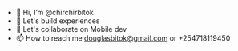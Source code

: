 - 👋 Hi, I’m @chirchirbitok
- 👀 Let's build experiences
- 💞️ Let's collaborate on Mobile dev
- 📫 How to reach me douglasbitok@gmail.com or +254718119450 

<!---
chirchirbitok/chirchirbitok is a ✨ special ✨ repository because its `README.md` (this file) appears on your GitHub profile.
You can click the Preview link to take a look at your changes.
--->
